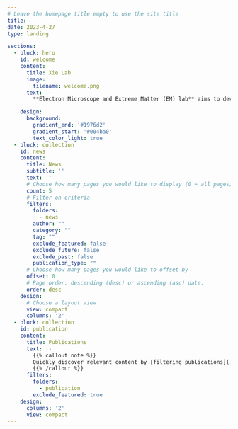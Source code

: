 ```yaml
---
# Leave the homepage title empty to use the site title
title:
date: 2023-4-27
type: landing

sections:
  - block: hero
    id: welcome
    content:
      title: Xie Lab
      image:
        filename: welcome.png
      text: |-
        **Electron Microscope and Extreme Matter (EM) lab** aims to develop and deploy advanced electron miscopy techniques to address pending challenges in engineering systems that involve matters in extreme conditions.

    design:
      background:
        gradient_end: '#1976d2'
        gradient_start: '#004ba0'
        text_color_light: true
  - block: collection
    id: news
    content:
      title: News
      subtitle: ''
      text: ''
      # Choose how many pages you would like to display (0 = all pages)
      count: 5
      # Filter on criteria
      filters:
        folders:
          - news
        author: ""
        category: ""
        tag: ""
        exclude_featured: false
        exclude_future: false
        exclude_past: false
        publication_type: ""
      # Choose how many pages you would like to offset by
      offset: 0
      # Page order: descending (desc) or ascending (asc) date.
      order: desc
    design:
      # Choose a layout view
      view: compact
      columns: '2'
  - block: collection
    id: publication
    content:
      title: Publications
      text: |-
        {{% callout note %}}
        Quickly discover relevant content by [filtering publications](./publication/).
        {{% /callout %}}
      filters:
        folders:
          - publication
        exclude_featured: true
    design:
      columns: '2'
      view: compact
---
```

